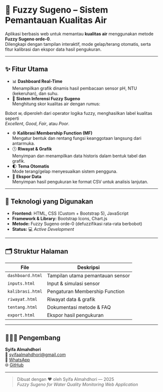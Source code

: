 # 🌊 Fuzzy Sugeno – Sistem Pemantauan Kualitas Air

Aplikasi berbasis web untuk memantau **kualitas air** menggunakan metode **Fuzzy Sugeno orde-0**.  
Dilengkapi dengan tampilan interaktif, mode gelap/terang otomatis, serta fitur kalibrasi dan ekspor data hasil pengukuran.

---

## ✨ Fitur Utama
- 📊 **Dashboard Real-Time**  
  Menampilkan grafik dinamis hasil pembacaan sensor pH, NTU (kekeruhan), dan suhu.
- 🧮 **Sistem Inferensi Fuzzy Sugeno**  
  Menghitung skor kualitas air dengan rumus:

Bobot *wᵢ* diperoleh dari operator logika fuzzy, menghasilkan label kualitas seperti  
*Excellent*, *Good*, *Fair*, atau *Poor*.
- ⚙️ **Kalibrasi Membership Function (MF)**  
Mengatur bentuk dan rentang fungsi keanggotaan langsung dari antarmuka.
- 🕓 **Riwayat & Grafik**  
Menyimpan dan menampilkan data historis dalam bentuk tabel dan grafik.
- 🌓 **Tema Otomatis**  
Mode terang/gelap menyesuaikan sistem pengguna.
- 💾 **Ekspor Data**  
Menyimpan hasil pengukuran ke format CSV untuk analisis lanjutan.

---

## 🧠 Teknologi yang Digunakan
- **Frontend:** HTML, CSS (Custom + Bootstrap 5), JavaScript  
- **Framework & Library:** Bootstrap Icons, Chart.js  
- **Metode:** Fuzzy Sugeno orde-0 (defuzzifikasi rata-rata berbobot)  
- **Status:** 💻 *Active Development*

---

## 🗂️ Struktur Halaman
| File | Deskripsi |
|------|------------|
| `dashboard.html` | Tampilan utama pemantauan sensor |
| `inputs.html` | Input & simulasi sensor |
| `kalibrasi.html` | Pengaturan Membership Function |
| `riwayat.html` | Riwayat data & grafik |
| `tentang.html` | Dokumentasi metode & FAQ |
| `export.html` | Ekspor hasil pengukuran |

---

## 👩🏻‍💻 Pengembang
**Syifa Almahdhori**  
📧 [syifaalmahdhori@gmail.com](mailto:syifaalmahdhori@gmail.com)  
📱 [WhatsApp](https://wa.me/6281280919940)  
🌐 [GitHub](https://github.com/syifaalmahdhori)

---

> Dibuat dengan ❤️ oleh Syifa Almahdhori — 2025  
> *Fuzzy Sugeno for Water Quality Monitoring Web Application*
